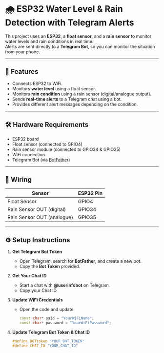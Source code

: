 # 🌧️ ESP32 Water Level & Rain Detection with Telegram Alerts

This project uses an **ESP32**, a **float sensor**, and a **rain sensor** to monitor water levels and rain conditions in real time.  
Alerts are sent directly to a **Telegram Bot**, so you can monitor the situation from your phone.

---

## 🚀 Features
- Connects ESP32 to WiFi.
- Monitors **water level** using a float sensor.
- Monitors **rain condition** using a rain sensor (digital/analogue output).
- Sends **real-time alerts** to a Telegram chat using a bot.
- Provides different alert messages depending on the condition.

---

## 🛠️ Hardware Requirements
- ESP32 board  
- Float sensor (connected to GPIO4)  
- Rain sensor module (connected to GPIO34 & GPIO35)  
- WiFi connection  
- Telegram Bot (via [BotFather](https://core.telegram.org/bots#botfather))  

---

## 📡 Wiring
| Sensor          | ESP32 Pin |
|-----------------|-----------|
| Float Sensor    | GPIO4     |
| Rain Sensor OUT (digital) | GPIO34 |
| Rain Sensor OUT (analogue)  | GPIO35 |

---

## ⚙️ Setup Instructions
1. **Get Telegram Bot Token**
   - Open Telegram, search for **BotFather**, and create a new bot.
   - Copy the **Bot Token** provided.

2. **Get Your Chat ID**
   - Start a chat with **@userinfobot** on Telegram.
   - Copy your Chat ID.

3. **Update WiFi Credentials**
   - Open the code and update:
     ```cpp
     const char* ssid = "YourWiFiName";
     const char* password = "YourWiFiPassword";
     ```

4. **Update Telegram Bot Token & Chat ID**
   ```cpp
   #define BOTtoken "YOUR_BOT_TOKEN"
   #define CHAT_ID "YOUR_CHAT_ID"
